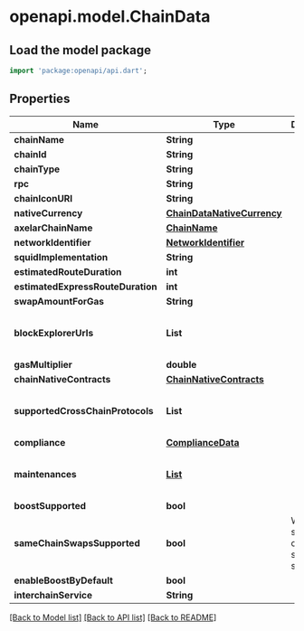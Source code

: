 # openapi.model.ChainData

## Load the model package
```dart
import 'package:openapi/api.dart';
```

## Properties
Name | Type | Description | Notes
------------ | ------------- | ------------- | -------------
**chainName** | **String** |  | [optional] 
**chainId** | **String** |  | [optional] 
**chainType** | **String** |  | [optional] 
**rpc** | **String** |  | [optional] 
**chainIconURI** | **String** |  | [optional] 
**nativeCurrency** | [**ChainDataNativeCurrency**](ChainDataNativeCurrency.md) |  | [optional] 
**axelarChainName** | [**ChainName**](ChainName.md) |  | [optional] 
**networkIdentifier** | [**NetworkIdentifier**](NetworkIdentifier.md) |  | [optional] 
**squidImplementation** | **String** |  | [optional] 
**estimatedRouteDuration** | **int** |  | [optional] 
**estimatedExpressRouteDuration** | **int** |  | [optional] 
**swapAmountForGas** | **String** |  | [optional] 
**blockExplorerUrls** | **List<String>** |  | [optional] [default to const []]
**gasMultiplier** | **double** |  | [optional] 
**chainNativeContracts** | [**ChainNativeContracts**](ChainNativeContracts.md) |  | [optional] 
**supportedCrossChainProtocols** | **List<String>** |  | [optional] [default to const []]
**compliance** | [**ComplianceData**](ComplianceData.md) |  | [optional] 
**maintenances** | [**List<Maintenance>**](Maintenance.md) |  | [optional] [default to const []]
**boostSupported** | **bool** |  | [optional] 
**sameChainSwapsSupported** | **bool** | Whether same-chain swaps are supported. | [optional] 
**enableBoostByDefault** | **bool** |  | [optional] 
**interchainService** | **String** |  | [optional] 

[[Back to Model list]](../README.md#documentation-for-models) [[Back to API list]](../README.md#documentation-for-api-endpoints) [[Back to README]](../README.md)


